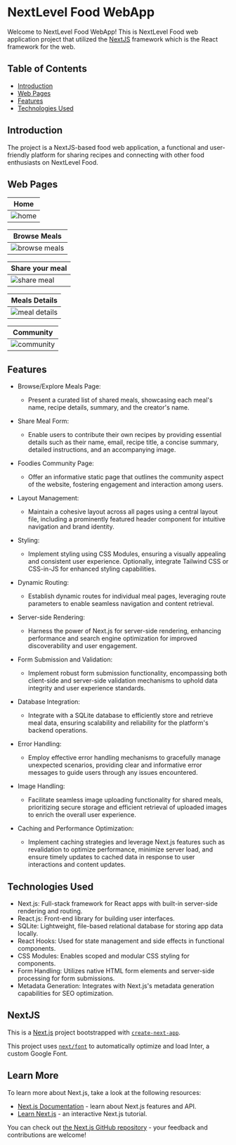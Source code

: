 # NextLevel Food WebApp
Welcome to NextLevel Food WebApp! This is NextLevel Food web application project that utilized the [NextJS](https://nextjs.org/) framework which is the React framework for the web.

## Table of Contents
- [Introduction](#introduction)
- [Web Pages](#web-pages)
- [Features](#features)
- [Technologies Used](#technologies-used)

## Introduction
The project is a NextJS-based food web application, a functional and user-friendly platform for sharing recipes and connecting with other food enthusiasts on NextLevel Food.

## Web Pages
|  Home                             |
|-----------------------------------------|
| ![home](https://github.com/zaimabdullah/NextJS-foodies-meals/assets/36534973/a8f1d5ca-87d5-4fb2-88e4-b3a38fe0317c) |

|  Browse Meals                              |
|-----------------------------------------|
| ![browse meals](https://github.com/zaimabdullah/NextJS-foodies-meals/assets/36534973/1aab3e97-db1a-4811-ab0c-17957f9fcf1c) |

|  Share your meal                                                            |
|----------------------------------------------------------------------------------|
| ![share meal](https://github.com/zaimabdullah/NextJS-foodies-meals/assets/36534973/90fd8abd-6cc4-48f3-aee5-a21e50fd72ee) |


|  Meals Details                              |
|-----------------------------------------|
| ![meal details](https://github.com/zaimabdullah/NextJS-foodies-meals/assets/36534973/aabc16ed-1966-4fa2-8f63-f82deeb458b2) |

|  Community                             |
|-----------------------------------------|
| ![community](https://github.com/zaimabdullah/NextJS-foodies-meals/assets/36534973/8b30fffa-f950-473b-afe3-cf40e641e79e) |

## Features
- Browse/Explore Meals Page:
  - Present a curated list of shared meals, showcasing each meal's name, recipe details, summary, and the creator's name.

- Share Meal Form:
  - Enable users to contribute their own recipes by providing essential details such as their name, email, recipe title, a concise summary, detailed instructions, and an accompanying image.

- Foodies Community Page:
  - Offer an informative static page that outlines the community aspect of the website, fostering engagement and interaction among users.

- Layout Management:
  - Maintain a cohesive layout across all pages using a central layout file, including a prominently featured header component for intuitive navigation and brand identity.

- Styling:
  - Implement styling using CSS Modules, ensuring a visually appealing and consistent user experience. Optionally, integrate Tailwind CSS or CSS-in-JS for enhanced styling capabilities.
    
- Dynamic Routing:
  - Establish dynamic routes for individual meal pages, leveraging route parameters to enable seamless navigation and content retrieval.
    
- Server-side Rendering:
  - Harness the power of Next.js for server-side rendering, enhancing performance and search engine optimization for improved discoverability and user engagement.
    
- Form Submission and Validation:
  - Implement robust form submission functionality, encompassing both client-side and server-side validation mechanisms to uphold data integrity and user experience standards.
    
- Database Integration:
  - Integrate with a SQLite database to efficiently store and retrieve meal data, ensuring scalability and reliability for the platform's backend operations.

- Error Handling:
  - Employ effective error handling mechanisms to gracefully manage unexpected scenarios, providing clear and informative error messages to guide users through any issues encountered.

- Image Handling:
  - Facilitate seamless image uploading functionality for shared meals, prioritizing secure storage and efficient retrieval of uploaded images to enrich the overall user experience.

- Caching and Performance Optimization:
  - Implement caching strategies and leverage Next.js features such as revalidation to optimize performance, minimize server load, and ensure timely updates to cached data in response to user interactions and content updates.

## Technologies Used
- Next.js: Full-stack framework for React apps with built-in server-side rendering and routing.
- React.js: Front-end library for building user interfaces.
- SQLite: Lightweight, file-based relational database for storing app data locally.
- React Hooks: Used for state management and side effects in functional components.
- CSS Modules: Enables scoped and modular CSS styling for components.
- Form Handling: Utilizes native HTML form elements and server-side processing for form submissions.
- Metadata Generation: Integrates with Next.js's metadata generation capabilities for SEO optimization.

## NextJS

This is a [Next.js](https://nextjs.org/) project bootstrapped with [`create-next-app`](https://github.com/vercel/next.js/tree/canary/packages/create-next-app).

This project uses [`next/font`](https://nextjs.org/docs/basic-features/font-optimization) to automatically optimize and load Inter, a custom Google Font.

## Learn More

To learn more about Next.js, take a look at the following resources:

- [Next.js Documentation](https://nextjs.org/docs) - learn about Next.js features and API.
- [Learn Next.js](https://nextjs.org/learn) - an interactive Next.js tutorial.

You can check out [the Next.js GitHub repository](https://github.com/vercel/next.js/) - your feedback and contributions are welcome!
